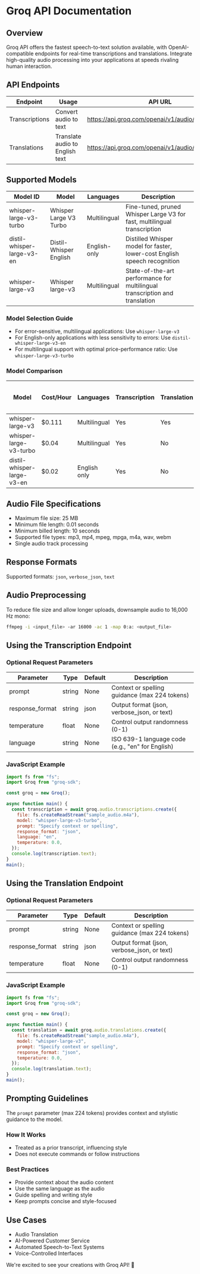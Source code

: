 # Groq API Documentation

## Overview

Groq API offers the fastest speech-to-text solution available, with OpenAI-compatible endpoints for real-time transcriptions and translations. Integrate high-quality audio processing into your applications at speeds rivaling human interaction.

## API Endpoints

| Endpoint | Usage | API URL |
|----------|-------|---------|
| Transcriptions | Convert audio to text | https://api.groq.com/openai/v1/audio/transcriptions |
| Translations | Translate audio to English text | https://api.groq.com/openai/v1/audio/translations |

## Supported Models

| Model ID | Model | Languages | Description |
|----------|-------|-----------|-------------|
| whisper-large-v3-turbo | Whisper Large V3 Turbo | Multilingual | Fine-tuned, pruned Whisper Large V3 for fast, multilingual transcription |
| distil-whisper-large-v3-en | Distil-Whisper English | English-only | Distilled Whisper model for faster, lower-cost English speech recognition |
| whisper-large-v3 | Whisper large-v3 | Multilingual | State-of-the-art performance for multilingual transcription and translation |

### Model Selection Guide

- For error-sensitive, multilingual applications: Use `whisper-large-v3`
- For English-only applications with less sensitivity to errors: Use `distil-whisper-large-v3-en`
- For multilingual support with optimal price-performance ratio: Use `whisper-large-v3-turbo`

### Model Comparison

| Model | Cost/Hour | Languages | Transcription | Translation | Real-Time Speed Factor | Word Error Rate |
|-------|-----------|-----------|---------------|-------------|------------------------|-----------------|
| whisper-large-v3 | $0.111 | Multilingual | Yes | Yes | 189 | 10.3% |
| whisper-large-v3-turbo | $0.04 | Multilingual | Yes | No | 216 | 12% |
| distil-whisper-large-v3-en | $0.02 | English only | Yes | No | 250 | 13% |

## Audio File Specifications

- Maximum file size: 25 MB
- Minimum file length: 0.01 seconds
- Minimum billed length: 10 seconds
- Supported file types: mp3, mp4, mpeg, mpga, m4a, wav, webm
- Single audio track processing

## Response Formats

Supported formats: `json`, `verbose_json`, `text`

## Audio Preprocessing

To reduce file size and allow longer uploads, downsample audio to 16,000 Hz mono:

```bash
ffmpeg -i <input_file> -ar 16000 -ac 1 -map 0:a: <output_file>
```

## Using the Transcription Endpoint

### Optional Request Parameters

| Parameter | Type | Default | Description |
|-----------|------|---------|-------------|
| prompt | string | None | Context or spelling guidance (max 224 tokens) |
| response_format | string | json | Output format (json, verbose_json, or text) |
| temperature | float | None | Control output randomness (0-1) |
| language | string | None | ISO 639-1 language code (e.g., "en" for English) |

### JavaScript Example

```javascript
import fs from "fs";
import Groq from "groq-sdk";

const groq = new Groq();

async function main() {
  const transcription = await groq.audio.transcriptions.create({
    file: fs.createReadStream("sample_audio.m4a"),
    model: "whisper-large-v3-turbo",
    prompt: "Specify context or spelling",
    response_format: "json",
    language: "en",
    temperature: 0.0,
  });
  console.log(transcription.text);
}
main();
```

## Using the Translation Endpoint

### Optional Request Parameters

| Parameter | Type | Default | Description |
|-----------|------|---------|-------------|
| prompt | string | None | Context or spelling guidance (max 224 tokens) |
| response_format | string | json | Output format (json, verbose_json, or text) |
| temperature | float | None | Control output randomness (0-1) |

### JavaScript Example

```javascript
import fs from "fs";
import Groq from "groq-sdk";

const groq = new Groq();

async function main() {
  const translation = await groq.audio.translations.create({
    file: fs.createReadStream("sample_audio.m4a"),
    model: "whisper-large-v3",
    prompt: "Specify context or spelling",
    response_format: "json",
    temperature: 0.0,
  });
  console.log(translation.text);
}
main();
```

## Prompting Guidelines

The `prompt` parameter (max 224 tokens) provides context and stylistic guidance to the model.

### How It Works
- Treated as a prior transcript, influencing style
- Does not execute commands or follow instructions

### Best Practices
- Provide context about the audio content
- Use the same language as the audio
- Guide spelling and writing style
- Keep prompts concise and style-focused

## Use Cases

- Audio Translation
- AI-Powered Customer Service
- Automated Speech-to-Text Systems
- Voice-Controlled Interfaces

We're excited to see your creations with Groq API! 🚀